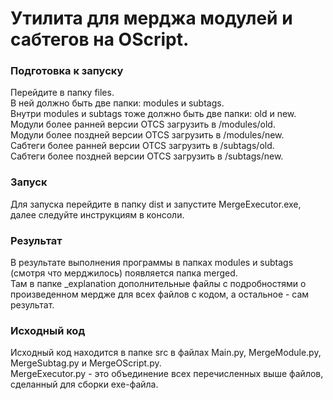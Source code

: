 # Утилита для мерджа модулей и сабтегов на OScript. #

### Подготовка к запуску ###

Перейдите в папку files.  
В ней должно быть две папки: modules и subtags.  
Внутри modules и subtags тоже должно быть две папки: old и new.  
Модули более ранней версии OTCS загрузить в /modules/old.  
Модули более поздней версии OTCS загрузить в /modules/new.  
Сабтеги более ранней версии OTCS загрузить в /subtags/old.  
Сабтеги более поздней версии OTCS загрузить в /subtags/new.  

### Запуск ###

Для запуска перейдите в папку dist и запустите MergeExecutor.exe, далее следуйте инструкциям в консоли.

### Результат ###

В результате выполнения программы в папках modules и subtags (смотря что мерджилось) появляется папка merged.  
Там в папке \_explanation дополнительные файлы с подробностями о произведенном мердже для всех файлов с кодом, а остальное - сам результат.

### Исходный код ###

Исходный код находится в папке src в файлах Main.py, MergeModule.py, MergeSubtag.py и MergeOScript.py.  
MergeExecutor.py - это объединение всех перечисленных выше файлов, сделанный для сборки exe-файла.  
